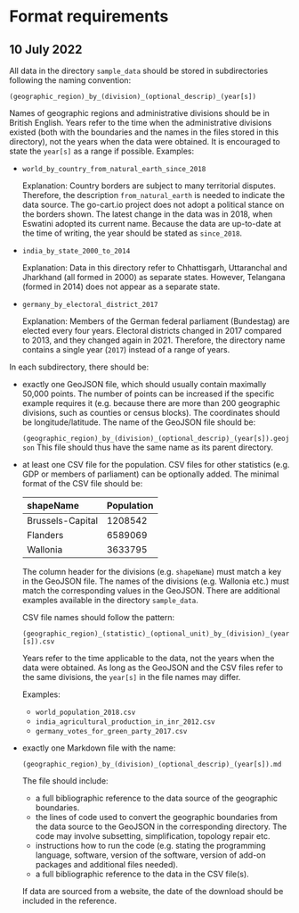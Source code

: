 # Format requirements

## 10 July 2022

All data in the directory `sample_data` should be stored in subdirectories
following the naming convention:

`(geographic_region)_by_(division)_(optional_descrip)_(year[s])`

Names of geographic regions and administrative divisions should be in British
English.
Years refer to the time when the administrative divisions existed (both with
the boundaries and the names in the files stored in this directory), not the
years when the data were obtained.
It is encouraged to state the `year[s]` as a range if possible.
Examples:

- `world_by_country_from_natural_earth_since_2018`

  Explanation:
  Country borders are subject to many territorial disputes.
  Therefore, the description `from_natural_earth` is needed to indicate the
  data source.
  The go-cart.io project does not adopt a political stance on the borders
  shown.
  The latest change in the data was in 2018, when Eswatini adopted its current
  name.
  Because the data are up-to-date at the time of writing, the year should be
  stated as `since_2018`.
- `india_by_state_2000_to_2014`

  Explanation:
  Data in this directory refer to Chhattisgarh, Uttaranchal and Jharkhand (all
  formed in 2000) as separate states.
  However, Telangana (formed in 2014) does not appear as a separate state.
- `germany_by_electoral_district_2017`

  Explanation:
  Members of the German federal parliament (Bundestag) are elected every
  four years.
  Electoral districts changed in 2017 compared to 2013, and they changed again
  in 2021.
  Therefore, the directory name contains a single year (`2017`) instead of a
  range of years.

In each subdirectory, there should be:

- exactly one GeoJSON file, which should usually contain maximally 50,000
  points.
  The number of points can be increased if the specific example requires it
  (e.g. because there are more than 200 geographic divisions, such as counties
  or census blocks).
  The coordinates should be longitude/latitude.
  The name of the GeoJSON file should be:

  `(geographic_region)_by_(division)_(optional_descrip)_(year[s]).geojson`
  This file should thus have the same name as its parent directory.
- at least one CSV file for the population.
  CSV files for other statistics (e.g. GDP or members of parliament) can be
  optionally added.
  The minimal format of the CSV file should be:

  | shapeName         | Population |
  | :---------        | :--------- |
  | Brussels-Capital  | 1208542    |
  | Flanders          | 6589069    |
  | Wallonia          | 3633795    |

  The column header for the divisions (e.g. `shapeName`) must match a key in the
  GeoJSON file.
  The names of the divisions (e.g. Wallonia etc.) must match the corresponding values
  in the GeoJSON.
  There are additional examples available in the directory `sample_data`.

  CSV file names should follow the pattern:

  `(geographic_region)_(statistic)_(optional_unit)_by_(division)_(year[s]).csv`

  Years refer to the time applicable to the data, not the years when the data
  were obtained.
  As long as the GeoJSON and the CSV files refer to the same divisions, the
  `year[s]` in the file names may differ.

  Examples:

    * `world_population_2018.csv`
    * `india_agricultural_production_in_inr_2012.csv`
    * `germany_votes_for_green_party_2017.csv`
- exactly one Markdown file with the name:

  `(geographic_region)_by_(division)_(optional_descrip)_(year[s]).md`

  The file should include:
    * a full bibliographic reference to the data source of the geographic
      boundaries.
    * the lines of code used to convert the geographic boundaries from the
      data source to the GeoJSON in the corresponding directory.
      The code may involve subsetting, simplification, topology repair etc.
    * instructions how to run the code (e.g. stating the programming
      language, software, version of the software, version of add-on packages
      and additional files needed).
    * a full bibliographic reference to the data in the CSV file(s).

  If data are sourced from a website, the date of the download should be
  included in the reference.
